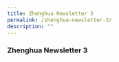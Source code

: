 ```yaml
---
title: Zhenghua Newsletter 3
permalink: /zhenghua-newsletter-3/
description: ""
---
```

### Zhenghua Newsletter 3